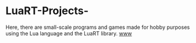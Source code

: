 # LuaRT-Projects-
Here, there are small-scale programs and games made for hobby purposes using the Lua language and the LuaRT library.
[www](https://www.luart.org)
